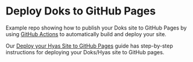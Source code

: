 # Deploy Doks to GitHub Pages

Example repo showing how to publish your Doks site to GitHub Pages by using [GitHub Actions](https://github.com/features/actions) to automatically build and deploy your site.

Our [Deploy your Hyas Site to GitHub Pages](https://docs.gethyas.com/guides/deploy/github/) guide has step-by-step instructions for deploying your Doks/Hyas site to GitHub pages.
